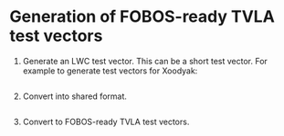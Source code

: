 # Generation of FOBOS-ready TVLA test vectors

1. Generate an LWC test vector. This can be a short test vector. For example to generate test vectors for Xoodyak:

    ```cryptotvgen --npub_size 128 --tag_size 128 --aead xoodyakv1 --gen_custom False,False,16,16,False
    ```
2. Convert into shared format.

    ```python gen_shared.py --rdi-file rdi.txt --pdi-file pdi.txt --sdi-file sdi.txt --rdi-width 384 --pdi-width 32 --sdi-width 32 --pdi-shares 2 --sdi-shares 2 --rdi-words 1000
    ```
3. Convert to FOBOS-ready TVLA test vectors.

    ```python lwc_2_fobos_tv.py --width 32 --shares 2 --num_vectors 1000000 --pdi_file pdi_shared_2.txt --sdi_file sdi_shared_2.txt --do_file do.txt
    ```
